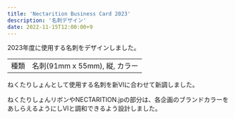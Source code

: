 ```yaml
---
title: 'Nectarition Business Card 2023'
description: '名刺デザイン'
date: 2022-11-15T12:00:00+9
---
```


2023年度に使用する名刺をデザインしました。

<!--more-->

| | |
| --- | --- |
| 種類 | 名刺(91mm x 55mm), 縦, カラー |

ねくたりしょんとして使用する名刺を新VIに合わせて新調しました。

ねくたりしょんリボンやNECTARITION.jpの部分は、各企画のブランドカラーをあしらえるようにしVIと調和できるよう設計しました。
